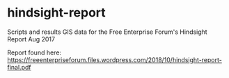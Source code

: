 # hindsight-report
Scripts and results GIS data for the Free Enterprise Forum's Hindsight Report Aug 2017

Report found here:
https://freeenterpriseforum.files.wordpress.com/2018/10/hindsight-report-final.pdf
